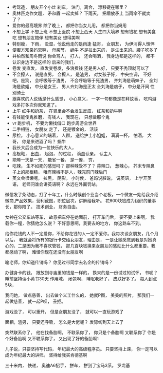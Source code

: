 - 考驾造， 朋友开个小灶 刹车， 油门，离合， 漂移键在哪里？ 
- 奥林匹克作文题，   矛和盾 一起卖掉？   下雨天， 把盾放矛上 当雨伞不就卖了？
- 爱你的最高境界  除了晚上， 都把你当女儿用，   都把你当妈用
- 不想上学 不想上班 不想上医院  不想上西天   人生四大境界
  想有钱花 想有美食吃  想有朋友陪伴 想有美女 想得美啊   
- 特别瘦， 下雨， 没湿，他说他走的是雨逢     猛哥， 女朋友， 为伊消得人憔悴
- 便蜜方知亲妈恩啊， 母亲节， 蜗牛  不是拉出来的， 是生出来的。腰子吃多了
- 井柏然和周冬雨说  你会骂人， 打人， 还会喝酒，  我身边都是这样的， 都不认识身边不是这样的  后来的我们，   
- 卷发 变直发， 直发变卷发，多浪费钱  还是男人好， 只要不秃顶就可以了
- 不会撩人， 说是直男， 会撩人， 是渣男，   对女孩子好， 中央空调， 不好吧，是狗， 会呼吸等于渣男， 不会呼吸等于死渣男， 
  齐刘海是萌妹子， 全刘海是欲姐， 中分是女王， 男人齐刘海是正太  全刘海是痞子， 中分是汗间  性别骑士
- 跟喜欢的人说话是什么感觉， 小心意义， 一字一句都像是在拜蚊香， 吃鸡游戏多打多次你就知道了。 
- 上午 红牛和奶茶， 在胃里会不会发生反应， 红茶和奶牛啊   
- 有钱能使鬼推磨，  有钱人， 我现在， 只想做那个鬼  
- vr 跑步机， 不要为懒找借口 跑步周游全世界
- 二手相链，   女朋友 走了， 还是镀金的，  活该
- 尿检， 小心意义的端着， 人群， 送给护士小姐姐， 满满一杯， 怕酒， 大哥， 你是来进酒了吗？ 蜗牛
- 我长大后会成为一位快乐的大人，    
- 高根鞋， 出血， 起泡， 的过程，   滴血认亲，  认主人
- 能睡一天是一天， 能省一餐， 是一餐， 穷， 
- 吃辣， 生不如死的感觉吗？ 那种辣受不了？ 
  蒜辣口， 葱辣心， 芥末专辣鼻子上的那根精， 唯有辣椒不是人，辣完前门辣后门
- 英文会很懒呢， 拉黑， 阴影， 小时侯， 爸妈说脏说， 说英语， 上学开英语， 老师问谁会讲英语啊？ 永远在外面罚站。
 

微信发了条动态，打了十年工，什么时候创个业当个老板，一个微友一始给我介绍微商,产品效果，营利截图，职位层次，讲解给我听。 花600块钱成为组织的董事长，那你陪了。 技术创业， 财务自由。

女神在公交车站等车， 故意把车停在她面前， 打开车门后， 要不要上来啊， 我载你一程，你猜他怎么说？ 不好意思啊，我要去的地方， 你这路车不到。

给你花钱的人不一定爱你，不给你花钱的人一定不爱你。我每次谈女朋友，几个月以后， 我就会将所有的银行卡交给女朋友，理由是， 一是让她感觉到我是对她真心的，二是因为我不喜欢管钱， 那几百块钱换来女朋友的感动比什么都重要。我都感动了啊， 难怪你现在还没有女朋友啊

喻老师，你知道传销吗？ 你见过带同学去名企的传销吗？

办健身卡的钱， 跟放到寺庙里的钱是一样的， 换来的是一份试过的试怀， 书呢？ 
睡前坚持读小黄书30天  作用域， 闭包啊， 睡眠老好了， 皮肤好多了。  每人到点5块， 


我问她， 做点慈善， 出去做个义工什么的， 她就P图， 美美的照片， 那我们一起做慈善， 就一起P呗， 丑拒。

游戏没了， 可以重开， 但是女朋友没了， 就可以一直玩游戏了

面相，渣男， 只要还呼吸，    怎么是大佬呢？ 发际线到天上去了

突然联系你了， 他在找备胎啊， 不联系你了， 你只是个备胎啊  又联系你了  你是个好备胎啊 又不联系你了， 又出现了好的备胎啊1    
    
儿子说，只要坚持写代码， 年纪最大的高级程序员。 只要坚持上课， 你一定可以成为年纪最大的讲师。 坚持给我买肯德基啊

三十米内， 快递， 奥迪A6招手， 拼车， 拼到了宝马3系， 罗龙基  

